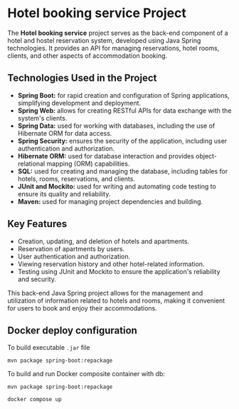 # Hotel booking service Project

The **Hotel booking service** project serves as the back-end component of a hotel and hostel reservation system,
developed using Java Spring technologies. It provides an API for managing reservations, hotel rooms, clients, and other
aspects of accommodation booking.

## Technologies Used in the Project

- **Spring Boot:** for rapid creation and configuration of Spring applications, simplifying development and deployment.
- **Spring Web:** allows for creating RESTful APIs for data exchange with the system's clients.
- **Spring Data:** used for working with databases, including the use of Hibernate ORM for data access.
- **Spring Security:** ensures the security of the application, including user authentication and authorization.
- **Hibernate ORM:** used for database interaction and provides object-relational mapping (ORM) capabilities.
- **SQL:** used for creating and managing the database, including tables for hotels, rooms, reservations, and clients.
- **JUnit and Mockito:** used for writing and automating code testing to ensure its quality and reliability.
- **Maven:** used for managing project dependencies and building.

## Key Features

- Creation, updating, and deletion of hotels and apartments.
- Reservation of apartments by users.
- User authentication and authorization.
- Viewing reservation history and other hotel-related information.
- Testing using JUnit and Mockito to ensure the application's reliability and security.

This back-end Java Spring project allows for the management and utilization of information related to hotels and rooms,
making it convenient for users to book and enjoy their accommodations.

## Docker deploy configuration

To build executable `.jar` file
```shell
mvn package spring-boot:repackage
```
To build and run Docker composite container with db:
```shell
mvn package spring-boot:repackage
```
```shell
docker compose up
```
